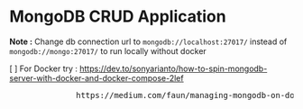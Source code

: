 # MongoDB CRUD Application 

<b>Note :</b> Change db connection url to `mongodb://localhost:27017/` instead of `mongodb://mongo:27017/` to run locally without docker

[ ] For Docker try : https://dev.to/sonyarianto/how-to-spin-mongodb-server-with-docker-and-docker-compose-2lef<br>
<pre>              https://medium.com/faun/managing-mongodb-on-docker-with-docker-compose-26bf8a0bbae3


